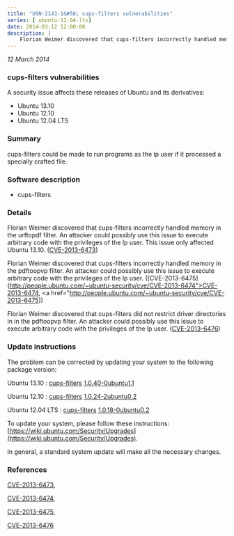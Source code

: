 ```yaml
---
title: "USN-2143-1&#58; cups-filters vulnerabilities"
series: [ ubuntu-12.04-lts]
date: 2014-03-12 12:00:00
description: |
    Florian Weimer discovered that cups-filters incorrectly handled memory in the urftopdf filter. An attacker could possibly use this issue to execute arbitrary code with the privileges of the lp user. This issue only affected Ubuntu 13.10. ([CVE-2013-6473](http://people.ubuntu.com/~ubuntu-security/cve/CVE-2013-6473))
--- 
```

 
 

*12 March 2014*

### cups-filters vulnerabilities

A security issue affects these releases of Ubuntu and its derivatives:

* Ubuntu 13.10
* Ubuntu 12.10
* Ubuntu 12.04 LTS

### Summary

cups-filters could be made to run programs as the lp user if it processed a specially crafted file.

### Software description

* cups-filters 

### Details

Florian Weimer discovered that cups-filters incorrectly handled memory in the urftopdf filter. An attacker could possibly use this issue to execute arbitrary code with the privileges of the lp user. This issue only affected Ubuntu 13.10. ([CVE-2013-6473](http://people.ubuntu.com/~ubuntu-security/cve/CVE-2013-6473))

Florian Weimer discovered that cups-filters incorrectly handled memory in the pdftoopvp filter. An attacker could possibly use this issue to execute arbitrary code with the privileges of the lp user. ([CVE-2013-6475](http://people.ubuntu.com/~ubuntu-security/cve/CVE-2013-6474">CVE-2013-6474</a>, <a href="http://people.ubuntu.com/~ubuntu-security/cve/CVE-2013-6475))

Florian Weimer discovered that cups-filters did not restrict driver directories in in the pdftoopvp filter. An attacker could possibly use this issue to execute arbitrary code with the privileges of the lp user. ([CVE-2013-6476](http://people.ubuntu.com/~ubuntu-security/cve/CVE-2013-6476)) 

### Update instructions

The problem can be corrected by updating your system to the following package version:

Ubuntu 13.10
 : [cups-filters](https://launchpad.net/ubuntu/+source/cups-filters) <span> [1.0.40-0ubuntu1.1](https://launchpad.net/ubuntu/+source/cups-filters/1.0.40-0ubuntu1.1) </span> 

Ubuntu 12.10
 : [cups-filters](https://launchpad.net/ubuntu/+source/cups-filters) <span> [1.0.24-2ubuntu0.2](https://launchpad.net/ubuntu/+source/cups-filters/1.0.24-2ubuntu0.2) </span> 

Ubuntu 12.04 LTS
 : [cups-filters](https://launchpad.net/ubuntu/+source/cups-filters) <span> [1.0.18-0ubuntu0.2](https://launchpad.net/ubuntu/+source/cups-filters/1.0.18-0ubuntu0.2) </span> 

To update your system, please follow these instructions: [https://wiki.ubuntu.com/Security/Upgrades](https://wiki.ubuntu.com/Security/Upgrades).

In general, a standard system update will make all the necessary changes. 

### References

 
 [CVE-2013-6473](http://people.ubuntu.com/~ubuntu-security/cve/CVE-2013-6473), 

 [CVE-2013-6474](http://people.ubuntu.com/~ubuntu-security/cve/CVE-2013-6474), 

 [CVE-2013-6475](http://people.ubuntu.com/~ubuntu-security/cve/CVE-2013-6475), 

 [CVE-2013-6476](http://people.ubuntu.com/~ubuntu-security/cve/CVE-2013-6476)
 

